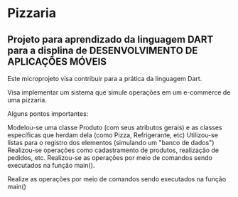 # Pizzaria

## Projeto para aprendizado da linguagem DART para a displina de DESENVOLVIMENTO DE APLICAÇÕES MÓVEIS

Este microprojeto visa contribuir para a prática da linguagem Dart.

 

Visa implementar um sistema que simule operações em um e-commerce de uma pizzaria.

 

Alguns pontos importantes:


Modelou-se uma classe Produto (com seus atributos gerais) e as classes específicas que herdam dela (como Pizza, Refrigerante, etc)
Utilizou-se listas para o registro dos elementos (simulando um "banco de dados")
Realizou-se operações como cadastramento de produtos, realização de pedidos, etc.
Realizou-se as operações por meio de comandos sendo executados na função main().


Realize as operações por meio de comandos sendo executados na função main()

